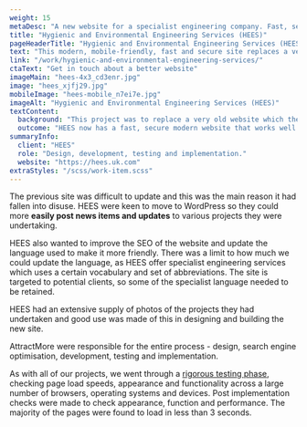 ```yaml
---
weight: 15
metaDesc: "A new website for a specialist engineering company. Fast, secure, mobile-friendly and easy to update."
title: "Hygienic and Environmental Engineering Services (HEES)"
pageHeaderTitle: "Hygienic and Environmental Engineering Services (HEES)"
text: "This modern, mobile-friendly, fast and secure site replaces a very old site which was difficult to update and generally reflected badly on the company. The new site was built from the ground up using WordPress. HEES wanted to use most of the text from the previous site but have it updated to more modern, accessible language. We made much more use of photos of the projects HEES had undertaken to give the site more visual interest and to demonstrate the capabilities of this specialist engineering company."
link: "/work/hygienic-and-environmental-engineering-services/"
ctaText: "Get in touch about a better website"
imageMain: "hees-4x3_cd3enr.jpg"
image: "hees_xjfj29.jpg"
mobileImage: "hees-mobile_n7ei7e.jpg"
imageAlt: "Hygienic and Environmental Engineering Services (HEES)"
textContent:
  background: "This project was to replace a very old website which the company had had in place for over 10 years. It wasn't secure and didn't work properly on mobile phones. Some of the information on the old site was out of date and it gave a poor impression of the company, especially when compared to competitor websites."
  outcome: "HEES now has a fast, secure modern website that works well on screens of all sizes which is much more appropriate for their business."
summaryInfo:
  client: "HEES"
  role: "Design, development, testing and implementation."
  website: "https://hees.uk.com"
extraStyles: "/scss/work-item.scss"
---
```


The previous site was difficult to update and this was the main reason it had fallen into disuse. HEES were keen to move to WordPress so they could more **easily post news items and updates** to various projects they were undertaking.

HEES also wanted to improve the SEO of the website and update the language used to make it more friendly. There was a limit to how much we could update the language, as HEES offer specialist engineering services which uses a certain vocabulary and set of abbreviations. The site is targeted to potential clients, so some of the specialist language needed to be retained.

HEES had an extensive supply of photos of the projects they had undertaken and good use was made of this in designing and building the new site.

AttractMore were responsible for the entire process - design, search engine optimisation, development, testing and implementation.

As with all of our projects, we went through a [rigorous testing phase](/services/website-creation/web-development-website-testing/), checking page load speeds, appearance and functionality across a large number of browsers, operating systems and devices. Post implementation checks were made to check appearance, function and performance. The majority of the pages were found to load in less than 3 seconds.
